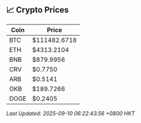 ## 📈 Crypto Prices

| Coin | Price |
| ---- | ----- |
| BTC | $111482.6718 |
| ETH | $4313.2104 |
| BNB | $879.9956 |
| CRV | $0.7750 |
| ARB | $0.5141 |
| OKB | $189.7266 |
| DOGE | $0.2405 |

_Last Updated: 2025-09-10 06:22:43.56 +0800 HKT_